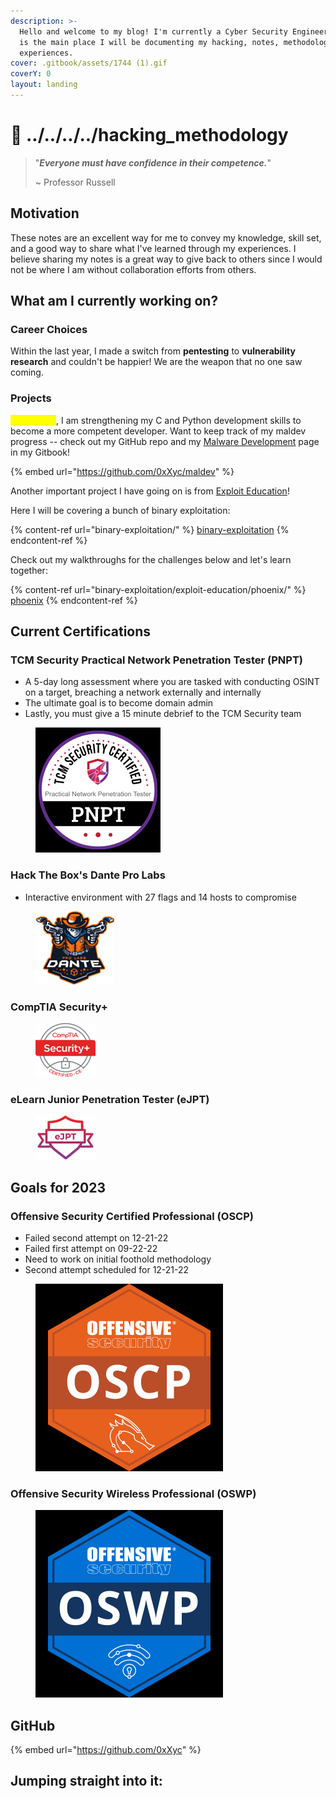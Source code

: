 ```yaml
---
description: >-
  Hello and welcome to my blog! I'm currently a Cyber Security Engineer and this
  is the main place I will be documenting my hacking, notes, methodology and
  experiences.
cover: .gitbook/assets/1744 (1).gif
coverY: 0
layout: landing
---
```


# 👀 ../../../../hacking\_methodology

> "_**Everyone must have confidence in their competence.**_"
>
> \~ Professor Russell

## Motivation

These notes are an excellent way for me to convey my knowledge, skill set, and a good way to share what I've learned through my experiences. I believe sharing my notes is a great way to give back to others since I would not be where I am without collaboration efforts from others.

## What am I currently working on?

### Career Choices

Within the last year, I made a switch from **pentesting** to **vulnerability research** and couldn't be happier! We are the weapon that no one saw coming.

### Projects

<mark style="color:yellow;">As of lately</mark>, I am strengthening my C and Python development skills to become a more competent developer. Want to keep track of my maldev progress -- check out my GitHub repo and my [Malware Development](malware-development/) page in my Gitbook!&#x20;

{% embed url="https://github.com/0xXyc/maldev" %}

Another important project I have going on is from [Exploit Education](https://exploit.education/)!&#x20;

Here I will be covering a bunch of binary exploitation:

{% content-ref url="binary-exploitation/" %}
[binary-exploitation](binary-exploitation/)
{% endcontent-ref %}

Check out my walkthroughs for the challenges below and let's learn together:

{% content-ref url="binary-exploitation/exploit-education/phoenix/" %}
[phoenix](binary-exploitation/exploit-education/phoenix/)
{% endcontent-ref %}

## Current Certifications

### TCM Security Practical Network Penetration Tester (PNPT)

* A 5-day long assessment where you are tasked with conducting OSINT on a target, breaching a network externally and internally
* The ultimate goal is to become domain admin
* Lastly, you must give a 15 minute debrief to the TCM Security team

<figure><img src=".gitbook/assets/image (1) (9) (1).png" alt="" width="200"><figcaption></figcaption></figure>

### Hack The Box's Dante Pro Labs

* Interactive environment with 27 flags and 14 hosts to compromise

<figure><img src=".gitbook/assets/image (11) (1) (1).png" alt=""><figcaption></figcaption></figure>

### CompTIA Security+

<figure><img src=".gitbook/assets/image (13) (4).png" alt=""><figcaption></figcaption></figure>

### eLearn Junior Penetration Tester (eJPT)

<figure><img src=".gitbook/assets/image (2) (6) (1).png" alt=""><figcaption></figcaption></figure>

## Goals for 2023

### Offensive Security Certified Professional (OSCP)

* Failed second attempt on 12-21-22
* Failed first attempt on 09-22-22
* Need to work on initial foothold methodology
* Second attempt scheduled for 12-21-22

<figure><img src=".gitbook/assets/image (5) (1) (1) (1).png" alt="" width="300"><figcaption></figcaption></figure>

### Offensive Security Wireless Professional (OSWP)

<figure><img src=".gitbook/assets/image (2) (1) (1) (1) (1).png" alt="" width="300"><figcaption></figcaption></figure>

## GitHub

{% embed url="https://github.com/0xXyc" %}

## Jumping straight into it:
